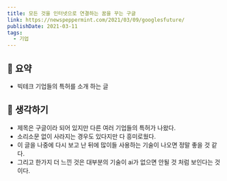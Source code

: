 ```yaml
---
title: 모든 것을 인터넷으로 연결하는 꿈을 꾸는 구글
link: https://newspeppermint.com/2021/03/09/googlesfuture/
publishDate: 2021-03-11
tags:  
  - 기업
---
```

## 📝 요약 
- 빅테크 기업들의 특허를 소개 하는 글  

## 🤔 생각하기  
- 제목은 구글이라 되어 있지만 다른 여러 기업들의 특허가 나왔다.  
- 소리소문 없이 사라지는 경우도 있다지만 다 흥미로웠다. 
- 이 글을 나중에 다시 보고 난 뒤에 많이들 사용하는 기술이 나오면 정말 좋을 것 같다.  
- 그리고 한가지 더 느낀 것은 대부분의 기술이 ai가 없으면 안될 것 처럼 보인다는 것이다.  